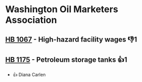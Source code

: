 # Washington Oil Marketers Association

## [HB 1067](/bill/2023-24/hb/1067/) - High-hazard facility wages  👎1 

## [HB 1175](/bill/2023-24/hb/1175/) - Petroleum storage tanks 👍1  
* 👍 Diana  Carlen